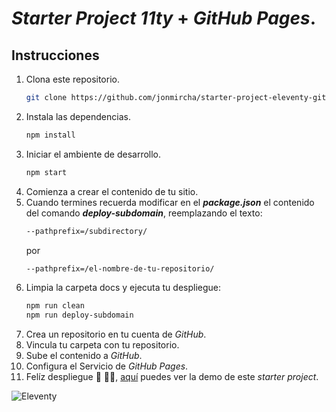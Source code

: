 # _Starter Project_ _11ty_ + _GitHub Pages_.

## Instrucciones

1. Clona este repositorio.
   ```bash
   git clone https://github.com/jonmircha/starter-project-eleventy-github-pages.git
   ```
1. Instala las dependencias.
   ```bash
   npm install
   ```
1. Iniciar el ambiente de desarrollo.
   ```bash
   npm start
   ```
1. Comienza a crear el contenido de tu sitio.
1. Cuando termines recuerda modificar en el _**package.json**_ el contenido del comando _**deploy-subdomain**_, reemplazando el texto:
   ```bash
   --pathprefix=/subdirectory/
   ```
   por
   ```bash
   --pathprefix=/el-nombre-de-tu-repositorio/
   ```
1. Limpia la carpeta docs y ejecuta tu despliegue:
   ```bash
   npm run clean
   npm run deploy-subdomain
   ```
1. Crea un repositorio en tu cuenta de _GitHub_.
1. Vincula tu carpeta con tu repositorio.
1. Sube el contenido a _GitHub_.
1. Configura el Servicio de _GitHub Pages_.
1. Felíz despliegue 🥳 🦡🎈, [aquí](https://jonmircha.github.io/starter-project-eleventy-github-pages/) puedes ver la demo de este _starter project_.

![Eleventy](code/img/eleventy.avif)
